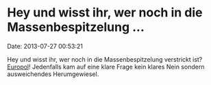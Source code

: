 Hey und wisst ihr, wer noch in die Massenbespitzelung \...
==========================================================

Date: 2013-07-27 00:53:21

Hey und wisst ihr, wer noch in die Massenbespitzelung verstrickt ist?
[Europol](http://www.unwatched.org/20130726_PRISM_Auch_Europol_koennte_in_die_Spitzelaffaere_verwickelt_sein)!
Jedenfalls kam auf eine klare Frage kein klares Nein sondern
ausweichendes Herumgewiesel.
